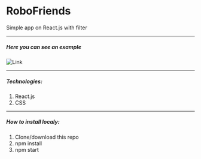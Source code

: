 # RoboFriends
Simple app on React.js with filter

---
##### Here you can see an example 
![Link](http://skrinshoter.ru/s/080119/3RkTIlZv?a)




---

##### Technologies:
1. React.js
2. CSS

---
##### How to install localy:
1. Clone/download this repo
2. npm install
3. npm start


